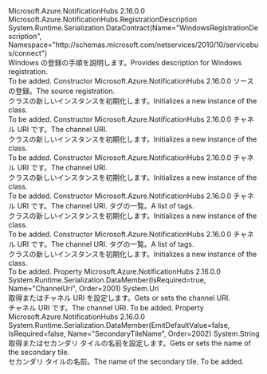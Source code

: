 <Type Name="WindowsRegistrationDescription" FullName="Microsoft.Azure.NotificationHubs.WindowsRegistrationDescription">
  <TypeSignature Language="C#" Value="public class WindowsRegistrationDescription : Microsoft.Azure.NotificationHubs.RegistrationDescription" />
  <TypeSignature Language="ILAsm" Value=".class public auto ansi beforefieldinit WindowsRegistrationDescription extends Microsoft.Azure.NotificationHubs.RegistrationDescription" />
  <TypeSignature Language="DocId" Value="T:Microsoft.Azure.NotificationHubs.WindowsRegistrationDescription" />
  <TypeSignature Language="VB.NET" Value="Public Class WindowsRegistrationDescription&#xA;Inherits RegistrationDescription" />
  <TypeSignature Language="F#" Value="type WindowsRegistrationDescription = class&#xA;    inherit RegistrationDescription" />
  <AssemblyInfo>
    <AssemblyName>Microsoft.Azure.NotificationHubs</AssemblyName>
    <AssemblyVersion>2.16.0.0</AssemblyVersion>
  </AssemblyInfo>
  <Base>
    <BaseTypeName>Microsoft.Azure.NotificationHubs.RegistrationDescription</BaseTypeName>
  </Base>
  <Interfaces />
  <Attributes>
    <Attribute>
      <AttributeName>System.Runtime.Serialization.DataContract(Name="WindowsRegistrationDescription", Namespace="http://schemas.microsoft.com/netservices/2010/10/servicebus/connect")</AttributeName>
    </Attribute>
  </Attributes>
  <Docs>
    <summary><span data-ttu-id="4bbc9-101">Windows の登録の手順を説明します。</span><span class="sxs-lookup"><span data-stu-id="4bbc9-101">Provides description for Windows registration.</span></span></summary>
    <remarks>To be added.</remarks>
  </Docs>
  <Members>
    <Member MemberName=".ctor">
      <MemberSignature Language="C#" Value="public WindowsRegistrationDescription (Microsoft.Azure.NotificationHubs.WindowsRegistrationDescription sourceRegistration);" />
      <MemberSignature Language="ILAsm" Value=".method public hidebysig specialname rtspecialname instance void .ctor(class Microsoft.Azure.NotificationHubs.WindowsRegistrationDescription sourceRegistration) cil managed" />
      <MemberSignature Language="DocId" Value="M:Microsoft.Azure.NotificationHubs.WindowsRegistrationDescription.#ctor(Microsoft.Azure.NotificationHubs.WindowsRegistrationDescription)" />
      <MemberSignature Language="VB.NET" Value="Public Sub New (sourceRegistration As WindowsRegistrationDescription)" />
      <MemberSignature Language="F#" Value="new Microsoft.Azure.NotificationHubs.WindowsRegistrationDescription : Microsoft.Azure.NotificationHubs.WindowsRegistrationDescription -&gt; Microsoft.Azure.NotificationHubs.WindowsRegistrationDescription" Usage="new Microsoft.Azure.NotificationHubs.WindowsRegistrationDescription sourceRegistration" />
      <MemberType>Constructor</MemberType>
      <AssemblyInfo>
        <AssemblyName>Microsoft.Azure.NotificationHubs</AssemblyName>
        <AssemblyVersion>2.16.0.0</AssemblyVersion>
      </AssemblyInfo>
      <Parameters>
        <Parameter Name="sourceRegistration" Type="Microsoft.Azure.NotificationHubs.WindowsRegistrationDescription" />
      </Parameters>
      <Docs>
        <param name="sourceRegistration"><span data-ttu-id="4bbc9-102">ソースの登録。</span><span class="sxs-lookup"><span data-stu-id="4bbc9-102">The source registration.</span></span></param>
        <summary><span data-ttu-id="4bbc9-103"><see cref="T:Microsoft.Azure.NotificationHubs.WindowsRegistrationDescription" /> クラスの新しいインスタンスを初期化します。</span><span class="sxs-lookup"><span data-stu-id="4bbc9-103">Initializes a new instance of the <see cref="T:Microsoft.Azure.NotificationHubs.WindowsRegistrationDescription" /> class.</span></span></summary>
        <remarks>To be added.</remarks>
      </Docs>
    </Member>
    <Member MemberName=".ctor">
      <MemberSignature Language="C#" Value="public WindowsRegistrationDescription (string channelUri);" />
      <MemberSignature Language="ILAsm" Value=".method public hidebysig specialname rtspecialname instance void .ctor(string channelUri) cil managed" />
      <MemberSignature Language="DocId" Value="M:Microsoft.Azure.NotificationHubs.WindowsRegistrationDescription.#ctor(System.String)" />
      <MemberSignature Language="VB.NET" Value="Public Sub New (channelUri As String)" />
      <MemberSignature Language="F#" Value="new Microsoft.Azure.NotificationHubs.WindowsRegistrationDescription : string -&gt; Microsoft.Azure.NotificationHubs.WindowsRegistrationDescription" Usage="new Microsoft.Azure.NotificationHubs.WindowsRegistrationDescription channelUri" />
      <MemberType>Constructor</MemberType>
      <AssemblyInfo>
        <AssemblyName>Microsoft.Azure.NotificationHubs</AssemblyName>
        <AssemblyVersion>2.16.0.0</AssemblyVersion>
      </AssemblyInfo>
      <Parameters>
        <Parameter Name="channelUri" Type="System.String" />
      </Parameters>
      <Docs>
        <param name="channelUri"><span data-ttu-id="4bbc9-104">チャネル URI です。</span><span class="sxs-lookup"><span data-stu-id="4bbc9-104">The channel URI.</span></span></param>
        <summary><span data-ttu-id="4bbc9-105"><see cref="T:Microsoft.Azure.NotificationHubs.WindowsRegistrationDescription" /> クラスの新しいインスタンスを初期化します。</span><span class="sxs-lookup"><span data-stu-id="4bbc9-105">Initializes a new instance of the <see cref="T:Microsoft.Azure.NotificationHubs.WindowsRegistrationDescription" /> class.</span></span></summary>
        <remarks>To be added.</remarks>
      </Docs>
    </Member>
    <Member MemberName=".ctor">
      <MemberSignature Language="C#" Value="public WindowsRegistrationDescription (Uri channelUri);" />
      <MemberSignature Language="ILAsm" Value=".method public hidebysig specialname rtspecialname instance void .ctor(class System.Uri channelUri) cil managed" />
      <MemberSignature Language="DocId" Value="M:Microsoft.Azure.NotificationHubs.WindowsRegistrationDescription.#ctor(System.Uri)" />
      <MemberSignature Language="VB.NET" Value="Public Sub New (channelUri As Uri)" />
      <MemberSignature Language="F#" Value="new Microsoft.Azure.NotificationHubs.WindowsRegistrationDescription : Uri -&gt; Microsoft.Azure.NotificationHubs.WindowsRegistrationDescription" Usage="new Microsoft.Azure.NotificationHubs.WindowsRegistrationDescription channelUri" />
      <MemberType>Constructor</MemberType>
      <AssemblyInfo>
        <AssemblyName>Microsoft.Azure.NotificationHubs</AssemblyName>
        <AssemblyVersion>2.16.0.0</AssemblyVersion>
      </AssemblyInfo>
      <Parameters>
        <Parameter Name="channelUri" Type="System.Uri" />
      </Parameters>
      <Docs>
        <param name="channelUri"><span data-ttu-id="4bbc9-106">チャネル URI です。</span><span class="sxs-lookup"><span data-stu-id="4bbc9-106">The channel URI.</span></span></param>
        <summary><span data-ttu-id="4bbc9-107"><see cref="T:Microsoft.Azure.NotificationHubs.WindowsRegistrationDescription" /> クラスの新しいインスタンスを初期化します。</span><span class="sxs-lookup"><span data-stu-id="4bbc9-107">Initializes a new instance of the <see cref="T:Microsoft.Azure.NotificationHubs.WindowsRegistrationDescription" /> class.</span></span></summary>
        <remarks>To be added.</remarks>
      </Docs>
    </Member>
    <Member MemberName=".ctor">
      <MemberSignature Language="C#" Value="public WindowsRegistrationDescription (string channelUri, System.Collections.Generic.IEnumerable&lt;string&gt; tags);" />
      <MemberSignature Language="ILAsm" Value=".method public hidebysig specialname rtspecialname instance void .ctor(string channelUri, class System.Collections.Generic.IEnumerable`1&lt;string&gt; tags) cil managed" />
      <MemberSignature Language="DocId" Value="M:Microsoft.Azure.NotificationHubs.WindowsRegistrationDescription.#ctor(System.String,System.Collections.Generic.IEnumerable{System.String})" />
      <MemberSignature Language="VB.NET" Value="Public Sub New (channelUri As String, tags As IEnumerable(Of String))" />
      <MemberSignature Language="F#" Value="new Microsoft.Azure.NotificationHubs.WindowsRegistrationDescription : string * seq&lt;string&gt; -&gt; Microsoft.Azure.NotificationHubs.WindowsRegistrationDescription" Usage="new Microsoft.Azure.NotificationHubs.WindowsRegistrationDescription (channelUri, tags)" />
      <MemberType>Constructor</MemberType>
      <AssemblyInfo>
        <AssemblyName>Microsoft.Azure.NotificationHubs</AssemblyName>
        <AssemblyVersion>2.16.0.0</AssemblyVersion>
      </AssemblyInfo>
      <Parameters>
        <Parameter Name="channelUri" Type="System.String" />
        <Parameter Name="tags" Type="System.Collections.Generic.IEnumerable&lt;System.String&gt;" />
      </Parameters>
      <Docs>
        <param name="channelUri"><span data-ttu-id="4bbc9-108">チャネル URI です。</span><span class="sxs-lookup"><span data-stu-id="4bbc9-108">The channel URI.</span></span></param>
        <param name="tags"><span data-ttu-id="4bbc9-109">タグの一覧。</span><span class="sxs-lookup"><span data-stu-id="4bbc9-109">A list of tags.</span></span></param>
        <summary><span data-ttu-id="4bbc9-110"><see cref="T:Microsoft.Azure.NotificationHubs.WindowsRegistrationDescription" /> クラスの新しいインスタンスを初期化します。</span><span class="sxs-lookup"><span data-stu-id="4bbc9-110">Initializes a new instance of the <see cref="T:Microsoft.Azure.NotificationHubs.WindowsRegistrationDescription" /> class.</span></span></summary>
        <remarks>To be added.</remarks>
      </Docs>
    </Member>
    <Member MemberName=".ctor">
      <MemberSignature Language="C#" Value="public WindowsRegistrationDescription (Uri channelUri, System.Collections.Generic.IEnumerable&lt;string&gt; tags);" />
      <MemberSignature Language="ILAsm" Value=".method public hidebysig specialname rtspecialname instance void .ctor(class System.Uri channelUri, class System.Collections.Generic.IEnumerable`1&lt;string&gt; tags) cil managed" />
      <MemberSignature Language="DocId" Value="M:Microsoft.Azure.NotificationHubs.WindowsRegistrationDescription.#ctor(System.Uri,System.Collections.Generic.IEnumerable{System.String})" />
      <MemberSignature Language="VB.NET" Value="Public Sub New (channelUri As Uri, tags As IEnumerable(Of String))" />
      <MemberSignature Language="F#" Value="new Microsoft.Azure.NotificationHubs.WindowsRegistrationDescription : Uri * seq&lt;string&gt; -&gt; Microsoft.Azure.NotificationHubs.WindowsRegistrationDescription" Usage="new Microsoft.Azure.NotificationHubs.WindowsRegistrationDescription (channelUri, tags)" />
      <MemberType>Constructor</MemberType>
      <AssemblyInfo>
        <AssemblyName>Microsoft.Azure.NotificationHubs</AssemblyName>
        <AssemblyVersion>2.16.0.0</AssemblyVersion>
      </AssemblyInfo>
      <Parameters>
        <Parameter Name="channelUri" Type="System.Uri" />
        <Parameter Name="tags" Type="System.Collections.Generic.IEnumerable&lt;System.String&gt;" />
      </Parameters>
      <Docs>
        <param name="channelUri"><span data-ttu-id="4bbc9-111">チャネル URI です。</span><span class="sxs-lookup"><span data-stu-id="4bbc9-111">The channel URI.</span></span></param>
        <param name="tags"><span data-ttu-id="4bbc9-112">タグの一覧。</span><span class="sxs-lookup"><span data-stu-id="4bbc9-112">A list of tags.</span></span></param>
        <summary><span data-ttu-id="4bbc9-113"><see cref="T:Microsoft.Azure.NotificationHubs.WindowsRegistrationDescription" /> クラスの新しいインスタンスを初期化します。</span><span class="sxs-lookup"><span data-stu-id="4bbc9-113">Initializes a new instance of the <see cref="T:Microsoft.Azure.NotificationHubs.WindowsRegistrationDescription" /> class.</span></span></summary>
        <remarks>To be added.</remarks>
      </Docs>
    </Member>
    <Member MemberName="ChannelUri">
      <MemberSignature Language="C#" Value="public Uri ChannelUri { get; set; }" />
      <MemberSignature Language="ILAsm" Value=".property instance class System.Uri ChannelUri" />
      <MemberSignature Language="DocId" Value="P:Microsoft.Azure.NotificationHubs.WindowsRegistrationDescription.ChannelUri" />
      <MemberSignature Language="VB.NET" Value="Public Property ChannelUri As Uri" />
      <MemberSignature Language="F#" Value="member this.ChannelUri : Uri with get, set" Usage="Microsoft.Azure.NotificationHubs.WindowsRegistrationDescription.ChannelUri" />
      <MemberType>Property</MemberType>
      <AssemblyInfo>
        <AssemblyName>Microsoft.Azure.NotificationHubs</AssemblyName>
        <AssemblyVersion>2.16.0.0</AssemblyVersion>
      </AssemblyInfo>
      <Attributes>
        <Attribute>
          <AttributeName>System.Runtime.Serialization.DataMember(IsRequired=true, Name="ChannelUri", Order=2001)</AttributeName>
        </Attribute>
      </Attributes>
      <ReturnValue>
        <ReturnType>System.Uri</ReturnType>
      </ReturnValue>
      <Docs>
        <summary><span data-ttu-id="4bbc9-114">取得またはチャネル URI を設定します。</span><span class="sxs-lookup"><span data-stu-id="4bbc9-114">Gets or sets the channel URI.</span></span></summary>
        <value><span data-ttu-id="4bbc9-115">チャネル URI です。</span><span class="sxs-lookup"><span data-stu-id="4bbc9-115">The channel URI.</span></span></value>
        <remarks>To be added.</remarks>
      </Docs>
    </Member>
    <Member MemberName="SecondaryTileName">
      <MemberSignature Language="C#" Value="public string SecondaryTileName { get; set; }" />
      <MemberSignature Language="ILAsm" Value=".property instance string SecondaryTileName" />
      <MemberSignature Language="DocId" Value="P:Microsoft.Azure.NotificationHubs.WindowsRegistrationDescription.SecondaryTileName" />
      <MemberSignature Language="VB.NET" Value="Public Property SecondaryTileName As String" />
      <MemberSignature Language="F#" Value="member this.SecondaryTileName : string with get, set" Usage="Microsoft.Azure.NotificationHubs.WindowsRegistrationDescription.SecondaryTileName" />
      <MemberType>Property</MemberType>
      <AssemblyInfo>
        <AssemblyName>Microsoft.Azure.NotificationHubs</AssemblyName>
        <AssemblyVersion>2.16.0.0</AssemblyVersion>
      </AssemblyInfo>
      <Attributes>
        <Attribute>
          <AttributeName>System.Runtime.Serialization.DataMember(EmitDefaultValue=false, IsRequired=false, Name="SecondaryTileName", Order=2002)</AttributeName>
        </Attribute>
      </Attributes>
      <ReturnValue>
        <ReturnType>System.String</ReturnType>
      </ReturnValue>
      <Docs>
        <summary>
            <span data-ttu-id="4bbc9-116">取得またはセカンダリ タイルの名前を設定します。</span><span class="sxs-lookup"><span data-stu-id="4bbc9-116">Gets or sets the name of the secondary tile.</span></span>
            </summary>
        <value>
            <span data-ttu-id="4bbc9-117">セカンダリ タイルの名前。</span><span class="sxs-lookup"><span data-stu-id="4bbc9-117">The name of the secondary tile.</span></span>
            </value>
        <remarks>To be added.</remarks>
      </Docs>
    </Member>
  </Members>
</Type>